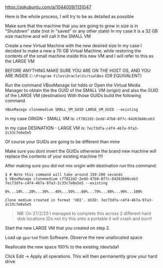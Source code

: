 https://askubuntu.com/a/1044009/1131047

Here is the whole process, I will try to be as detailed as possible

Make sure that the machine that you are going to grow in size is in "Shutdown" state (not in "saved" or any other state)
In my case it is a 32 GB size machine and will call it the SMALL VM

Create a new Virtual Machine with the new desired size
In my case I decided to make a new a 70 GB Virtual Machine, while restoring the contents of the small machine inside this new VM and I will refer to this as the LARGE VM

BEFORE ANYTHING MAKE SURE YOU ARE ON THE HOST OS, AND YOU ARE INSIDE `C:\Program Files\Oracle\VirtualBox` (OR EQUIVALENT)

Run the command VBoxManage list hdds or Open the Virtual Media Manager to obtain the the GUID of the SMALL VM (origin) and also the GUID of the LARGE VM (destination)
With those GUIDs build the following command

`VBoxManage clonemedium SMALL_VM_GUID LARGE_VM_GUID --existing`

In my case ORIGIN - SMALL VM is: `cf7812d2-2edd-47b0-8f7c-64263b66ceb3`

In my case DESINATION - LARGE VM is: `7ec73dfa-c4f4-467a-97a3-2c33c7e0a5e5`

Of course your GUIDs are going to be different than mine

Make sure you dont invert the GUIDs otherwise the brand new machine will replace the contents of your existing machine !!!!

After making sure you did not mix origin with destination run this command:

```
$ # Note this command will take around 150-200 seconds
$ VBoxManage clonemedium cf7812d2-2edd-47b0-8f7c-64263b66ceb3 7ec73dfa-c4f4-467a-97a3-2c33c7e0a5e5 --existing

0%...10%...20%...30%...40%...50%...60%...70%...80%...90%...100%

Clone medium created in format 'VDI'. UUID: 7ec73dfa-c4f4-467a-97a3-2c33c7e0a5e5
```

> NB: On 27/2/23 I managed to complete this across 2 different hard disk locations (Do not try this onto a portable it will crash and burn!

Start the new LARGE VM that you created on step 2.

Load up `gparted` from Software. Observe the new unallocated space

Reallocate the new space 100% to the existing /dev/sda1

Click Edit -> Apply all operations. This will then permanently grow your hard drive


